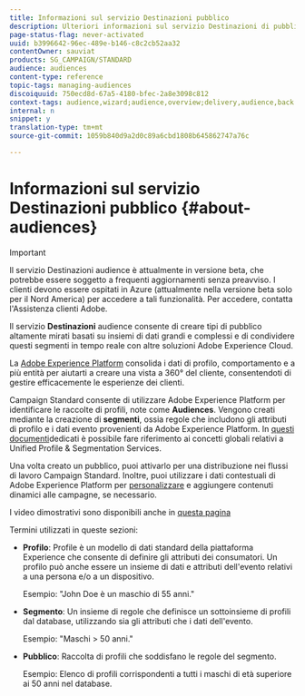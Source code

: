 ```yaml
---
title: Informazioni sul servizio Destinazioni pubblico
description: Ulteriori informazioni sul servizio Destinazioni di pubblico.
page-status-flag: never-activated
uuid: b3996642-96ec-489e-b146-c8c2cb52aa32
contentOwner: sauviat
products: SG_CAMPAIGN/STANDARD
audience: audiences
content-type: reference
topic-tags: managing-audiences
discoiquuid: 750ecd8d-67a5-4180-bfec-2a8e3098c812
context-tags: audience,wizard;audience,overview;delivery,audience,back
internal: n
snippet: y
translation-type: tm+mt
source-git-commit: 1059b840d9a2d0c89a6cbd1808b645862747a76c

---
```



# Informazioni sul servizio Destinazioni pubblico {#about-audiences}

>[!IMPORTANT]
>
>Il servizio Destinazioni audience è attualmente in versione beta, che potrebbe essere soggetto a frequenti aggiornamenti senza preavviso. I clienti devono essere ospitati in Azure (attualmente nella versione beta solo per il Nord America) per accedere a tali funzionalità. Per accedere, contatta l&#39;Assistenza clienti Adobe.

Il servizio **Destinazioni** audience consente di creare tipi di pubblico altamente mirati basati su insiemi di dati grandi e complessi e di condividere questi segmenti in tempo reale con altre soluzioni Adobe Experience Cloud.

La [Adobe Experience Platform](https://www.adobe.io/apis/experienceplatform/home.html) consolida i dati di profilo, comportamento e a più entità per aiutarti a creare una vista a 360° del cliente, consentendoti di gestire efficacemente le esperienze dei clienti.

Campaign Standard consente di utilizzare Adobe Experience Platform per identificare le raccolte di profili, note come **Audiences**. Vengono creati mediante la creazione di **segmenti**, ossia regole che includono gli attributi di profilo e i dati evento provenienti da Adobe Experience Platform. In [questi documenti](https://www.adobe.io/apis/experienceplatform/home/profile-identity-segmentation.html)dedicati è possibile fare riferimento ai concetti globali relativi a Unified Profile &amp; Segmentation Services.

Una volta creato un pubblico, puoi attivarlo per una distribuzione nei flussi di lavoro [](../../automating/using/aep-targeting-audiences.md)Campaign Standard. Inoltre, puoi utilizzare i dati contestuali di Adobe Experience Platform per [personalizzare](../../automating/using/aep-personalizing-campaigns.md) e aggiungere contenuti dinamici alle campagne, se necessario.

I video dimostrativi sono disponibili anche in [questa pagina](https://docs.adobe.com/content/help/en/campaign-learn/campaign-standard-tutorials/profiles-and-audiences/audience-destinations/leveraging-aep-audiences-overview.html)

Termini utilizzati in queste sezioni:

* **Profilo**: Profile è un modello di dati standard della piattaforma Experience che consente di definire gli attributi dei consumatori. Un profilo può anche essere un insieme di dati e attributi dell&#39;evento relativi a una persona e/o a un dispositivo.

   Esempio: &quot;John Doe è un maschio di 55 anni.&quot;

* **Segmento**: Un insieme di regole che definisce un sottoinsieme di profili dal database, utilizzando sia gli attributi che i dati dell&#39;evento.

   Esempio: &quot;Maschi > 50 anni.&quot;

* **Pubblico**: Raccolta di profili che soddisfano le regole del segmento.

   Esempio: Elenco di profili corrispondenti a tutti i maschi di età superiore ai 50 anni nel database.
